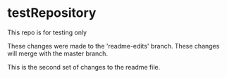 # testRepository
This repo is for testing only

These changes were made to the 'readme-edits' branch. These changes will merge with the master branch.

This is the second set of changes to the readme file.
